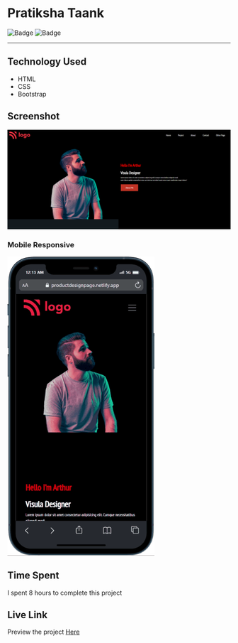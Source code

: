 # Pratiksha Taank
![Badge](https://img.shields.io/badge/Mobile%20Responsive-Yes-brightgreen)
![Badge](https://img.shields.io/badge/Live-Yes-brightgreen)
***
## Technology Used
- HTML
- CSS
- Bootstrap
## Screenshot
![Project 15](./images/laptop.png)

### Mobile Responsive
![Responsive](./images/mobile.gif)
## Time Spent
I spent 8 hours to complete this project
## Live Link
Preview the project [Here](https://productdesignpage.netlify.app/)
